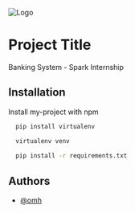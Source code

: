
![Logo](https://www.totaltrainingsolutions.com/wp-content/uploads/2015/10/bank-processing-eLearning_Fotolia_88416727_Subscription_Monthly_M.jpg)

# Project Title

Banking System - Spark Internship

## Installation

Install my-project with npm

```bash
  pip install virtualenv 

  virtualenv venv
   
  pip install -r requirements.txt

```
    
## Authors

- [@omh](https://github.com/OMH-G/CodeLength)

  